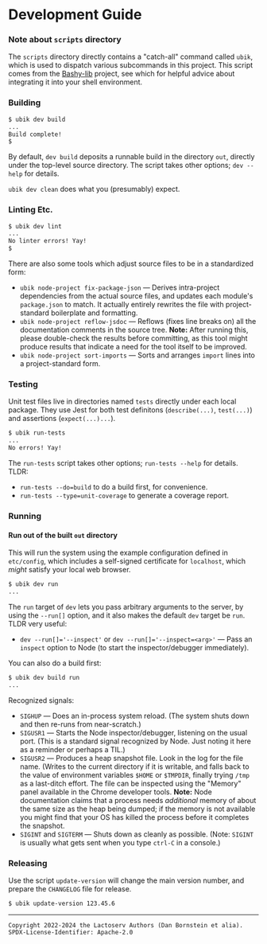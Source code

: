 Development Guide
=================

### Note about `scripts` directory

The `scripts` directory directly contains a "catch-all" command called `ubik`,
which is used to dispatch various subcommands in this project. This script
comes from the [Bashy-lib](https://github.com/danfuzz-bashy-lib) project, see
which for helpful advice about integrating it into your shell environment.

### Building

```sh
$ ubik dev build
...
Build complete!
$
```

By default, `dev build` deposits a runnable build in the directory `out`,
directly under the top-level source directory. The script takes other options;
`dev --help` for details.

`ubik dev clean` does what you (presumably) expect.

### Linting Etc.

```sh
$ ubik dev lint
...
No linter errors! Yay!
$
```

There are also some tools which adjust source files to be in a standardized
form:

* `ubik node-project fix-package-json` &mdash; Derives intra-project
  dependencies from the actual source files, and updates each module's
  `package.json` to match. It actually entirely rewrites the file with
  project-standard boilerplate and formatting.
* `ubik node-project reflow-jsdoc` &mdash; Reflows (fixes line breaks on) all
  the documentation comments in the source tree. **Note:** After running this,
  please double-check the results before committing, as this tool might produce
  results that indicate a need for the tool itself to be improved.
* `ubik node-project sort-imports` &mdash; Sorts and arranges `import` lines
  into a project-standard form.

### Testing

Unit test files live in directories named `tests` directly under each local
package. They use Jest for both test definitons (`describe(...)`, `test(...)`)
and assertions (`expect(...)...`).

```sh
$ ubik run-tests
...
No errors! Yay!
```

The `run-tests` script takes other options; `run-tests --help` for details.
TLDR:

* `run-tests --do=build` to do a build first, for convenience.
* `run-tests --type=unit-coverage` to generate a coverage report.

### Running

#### Run out of the built `out` directory

This will run the system using the example configuration defined in
`etc/config`, which includes a self-signed certificate for `localhost`, which
_might_ satisfy your local web browser.

```sh
$ ubik dev run
...
```

The `run` target of `dev` lets you pass arbitrary arguments to the server, by
using the `--run[]` option, and it also makes the default `dev` target be `run`.
TLDR very useful:

* `dev --run[]='--inspect'` or `dev --run[]='--inspect=<arg>'`
  &mdash; Pass an `inspect` option to Node (to start the inspector/debugger
  immediately).

You can also do a build first:

```sh
$ ubik dev build run
...
```

Recognized signals:
* `SIGHUP` &mdash; Does an in-process system reload. (The system shuts down and
  then re-runs from near-scratch.)
* `SIGUSR1` &mdash; Starts the Node inspector/debugger, listening on the usual
  port. (This is a standard signal recognized by Node. Just noting it here as a
  reminder or perhaps a TIL.)
* `SIGUSR2` &mdash; Produces a heap snapshot file. Look in the log for the file
  name. (Writes to the current directory if it is writable, and falls back to
  the value of environment variables `$HOME` or `$TMPDIR`, finally trying `/tmp`
  as a last-ditch effort. The file can be inspected using the "Memory" panel
  available in the Chrome developer tools. **Note:** Node documentation claims
  that a process needs _additional_ memory of about the same size as the heap
  being dumped; if the memory is not available you might find that your OS has
  killed the process before it completes the snapshot.
* `SIGINT` and `SIGTERM` &mdash; Shuts down as cleanly as possible. (Note:
  `SIGINT` is usually what gets sent when you type `ctrl-C` in a console.)

### Releasing

Use the script `update-version` will change the main version number, and
prepare the `CHANGELOG` file for release.

```sh
$ ubik update-version 123.45.6
```

- - - - - - - - - -
```
Copyright 2022-2024 the Lactoserv Authors (Dan Bornstein et alia).
SPDX-License-Identifier: Apache-2.0
```
